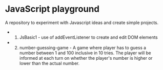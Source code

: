 # JavaScript playground
A repository to experiment with Javascript ideas and create simple projects.

* 1. JsBasic1 - use of addEventListener to create and edit DOM elements
* 2. number-guessing-game - A game where player has to guess a number between 1 and 100 inclusive in 10 tries. The player will be informed at each turn on whether the player's number is higher or lower than the actual number. 

